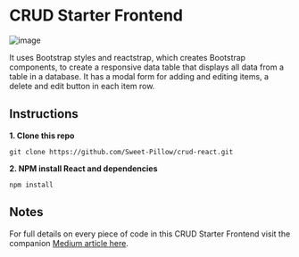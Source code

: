 # CRUD Starter Frontend

![image](https://github.com/Sweet-Pillow/crud-react/blob/master/template.png)

It uses Bootstrap styles and reactstrap, which creates Bootstrap components, to create a responsive data table that displays all data from a table in a database. It has a modal form for adding and editing items, a delete and edit button in each item row.

## Instructions

**1. Clone this repo**

```
git clone https://github.com/Sweet-Pillow/crud-react.git
```

**2. NPM install React and dependencies**

```
npm install
```

## Notes

For full details on every piece of code in this CRUD Starter Frontend visit the companion [Medium article here](https://medium.com/@olinations/build-a-crud-template-using-react-bootstrap-express-postgres-9f84cc444438?source=friends_link&sk=51028bf98ff92bc659d3edbb539a82bb).